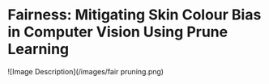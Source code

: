 # Fairness: Mitigating Skin Colour Bias in Computer Vision Using Prune Learning

![Image Description](/images/fair pruning.png)
